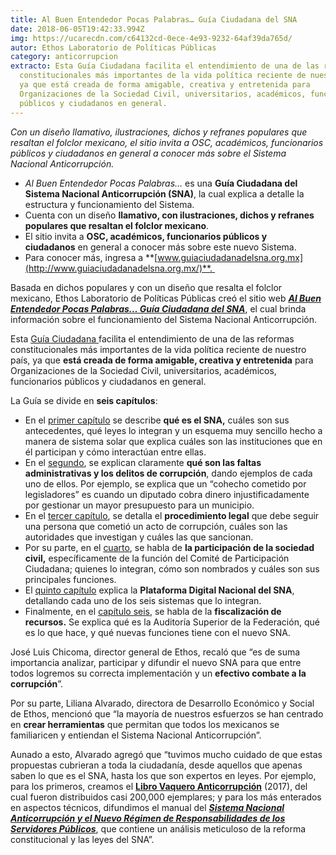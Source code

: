 ```yaml
---
title: Al Buen Entendedor Pocas Palabras… Guía Ciudadana del SNA
date: 2018-06-05T19:42:33.994Z
img: https://ucarecdn.com/c64132cd-0ece-4e93-9232-64af39da765d/
autor: Ethos Laboratorio de Políticas Públicas
category: anticorrupcion
extracto: Esta Guía Ciudadana facilita el entendimiento de una de las reformas
  constitucionales más importantes de la vida política reciente de nuestro país,
  ya que está creada de forma amigable, creativa y entretenida para
  Organizaciones de la Sociedad Civil, universitarios, académicos, funcionarios
  públicos y ciudadanos en general.
---
```

*Con un diseño llamativo, ilustraciones, dichos y refranes populares que resaltan el folclor mexicano, el sitio invita a OSC, académicos, funcionarios públicos y ciudadanos en general a conocer más sobre el Sistema Nacional Anticorrupción.*

* *Al Buen Entendedor Pocas Palabras…* es una **Guía Ciudadana del Sistema Nacional Anticorrupción (SNA)**, la cual explica a detalle la estructura y funcionamiento del Sistema.
* Cuenta con un diseño **llamativo, con ilustraciones, dichos y refranes populares que resaltan el folclor mexicano**.
* El sitio invita a **OSC, académicos, funcionarios públicos y ciudadanos** en general a conocer más sobre este nuevo Sistema. 
* Para conocer más, ingresa a **[www.guiaciudadanadelsna.org.mx](http://www.guiaciudadanadelsna.org.mx/)**. 

Basada en dichos populares y con un diseño que resalta el folclor mexicano, Ethos Laboratorio de Políticas Públicas creó el sitio web ***[Al Buen Entendedor Pocas Palabras… Guía Ciudadana del SNA](http://www.guiaciudadanadelsna.org.mx/)***, el cual brinda información sobre el funcionamiento del Sistema Nacional Anticorrupción. 

Esta [Guía Ciudadana ](http://www.guiaciudadanadelsna.org.mx/)facilita el entendimiento de una de las reformas constitucionales más importantes de la vida política reciente de nuestro país, ya que **está creada de forma amigable, creativa y entretenida** para Organizaciones de la Sociedad Civil, universitarios, académicos, funcionarios públicos y ciudadanos en general. 

La Guía se divide en **seis capítulos**:

* En el [primer capítulo](http://www.guiaciudadanadelsna.org.mx/el-sistema-nacional-anticorrupcion-sna.html) se describe **qué es el SNA,** cuáles son sus antecedentes, qué leyes lo integran y un esquema muy sencillo hecho a manera de sistema solar que explica cuáles son las instituciones que en él participan y cómo interactúan entre ellas.
* En el [segundo](http://www.guiaciudadanadelsna.org.mx/lo-que-castiga-el-sna.html), se explican claramente **qué son las faltas administrativas y los delitos de corrupción**, dando ejemplos de cada uno de ellos. Por ejemplo, se explica que un “cohecho cometido por legisladores” es cuando un diputado cobra dinero injustificadamente por gestionar un mayor presupuesto para un municipio.
* En el [tercer capítulo](http://www.guiaciudadanadelsna.org.mx/quien-juzga-en-el-sna.html), se detalla el **procedimiento legal** que debe seguir una persona que cometió un acto de corrupción, cuáles son las autoridades que investigan y cuáles las que sancionan. 
* Por su parte, en el [cuarto](http://www.guiaciudadanadelsna.org.mx/la-participacion-de-la-sociedad-en-el-sna.html), se habla de **la participación de la sociedad civil,** específicamente de la función del Comité de Participación Ciudadana; quienes lo integran, cómo son nombrados y cuáles son sus principales funciones.
* El [quinto capítulo](http://www.guiaciudadanadelsna.org.mx/la-plataforma-digital-nacional-del-sna.html) explica la **Plataforma Digital Nacional del SNA**, detallando cada uno de los seis sistemas que lo integran.  
* Finalmente, en el [capítulo seis](http://www.guiaciudadanadelsna.org.mx/la-fiscalizacion-de-recursos-en-el-sna.html), se habla de la **fiscalización de recursos.** Se explica qué es la Auditoría Superior de la Federación, qué es lo que hace, y qué nuevas funciones tiene con el nuevo SNA.

José Luis Chicoma, director general de Ethos, recaló que “es de suma importancia analizar, participar y difundir el nuevo SNA para que entre todos logremos su correcta implementación y un **efectivo combate a la corrupción**”. 

Por su parte, Liliana Alvarado, directora de Desarrollo Económico y Social de Ethos, mencionó que “la mayoría de nuestros esfuerzos se han centrado en **crear herramientas** que permitan que todos los mexicanos se familiaricen y entiendan el Sistema Nacional Anticorrupción”.

Aunado a esto, Alvarado agregó que “tuvimos mucho cuidado de que estas propuestas cubrieran a toda la ciudadanía, desde aquellos que apenas saben lo que es el SNA, hasta los que son expertos en leyes. Por ejemplo, para los primeros, creamos el **[Libro Vaquero Anticorrupción](http://libroanticorrupcion.ethos.org.mx/)** (2017), del cual fueron distribuidos casi 200,000 ejemplares; y para los más enterados en aspectos técnicos, difundimos el manual del ***[Sistema Nacional Anticorrupción y el Nuevo Régimen de Responsabilidades de los Servidores Públicos](https://www.ethos.org.mx/es/ethos-publications/sna-y-el-nuevo-regimen-de-responsabilidades-2/)***, que contiene un análisis meticuloso de la reforma constitucional y las leyes del SNA”.